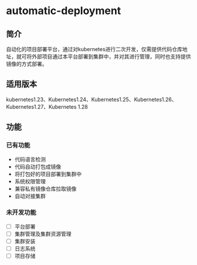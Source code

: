 # automatic-deployment
## 简介
自动化的项目部署平台，通过对kubernetes进行二次开发，仅需提供代码仓库地址，就可将外部项目通过本平台部署到集群中，并对其进行管理，同时也支持提供镜像的方式部署。
## 适用版本
kubernetes1.23、Kubernetes1.24、Kubernetes1.25、Kubernetes1.26、Kubernetes1.27、Kubernetes 1.28
## 功能
### 已有功能
- 代码语言检测
- 代码自动打包成镜像
- 将打包好的项目部署到集群中
- 系统权限管理
- 兼容私有镜像仓库拉取镜像
- 自动对接集群
### 未开发功能
- [ ] 平台部署
- [ ] 集群管理及集群资源管理
- [ ] 集群安装
- [ ] 日志系统
- [ ] 项目存储
